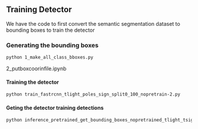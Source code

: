 ## Training Detector
We have the code to first convert the semantic segmentation dataset to bounding boxes to train the detector

### Generating the bounding boxes
```bash
python 1_make_all_class_bboxes.py
```
2_putboxcoorinfile.ipynb

#### Training the detector
```bash
python train_fastrcnn_tlight_poles_sign_split0_100_nopretrain-2.py
```

#### Geting the detector training detections
```bash
python inference_pretrained_get_bounding_boxes_nopretrained_tlight_tsign_pole.py
```
